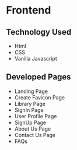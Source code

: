 # Frontend

## Technology Used
  - Html
  - CSS
  - Vanilla Javascript

##  Developed Pages
  - Landing Page
  - Create Favicon Page
  - Library Page
  -  SignIn Page
  - User Profile Page
  - SignUp Page
  - About Us Page
  - Contact Us Page
  - FAQs

